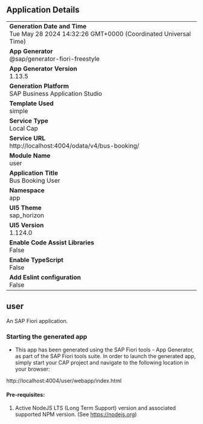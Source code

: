 ## Application Details
|               |
| ------------- |
|**Generation Date and Time**<br>Tue May 28 2024 14:32:26 GMT+0000 (Coordinated Universal Time)|
|**App Generator**<br>@sap/generator-fiori-freestyle|
|**App Generator Version**<br>1.13.5|
|**Generation Platform**<br>SAP Business Application Studio|
|**Template Used**<br>simple|
|**Service Type**<br>Local Cap|
|**Service URL**<br>http://localhost:4004/odata/v4/bus-booking/
|**Module Name**<br>user|
|**Application Title**<br>Bus Booking User|
|**Namespace**<br>app|
|**UI5 Theme**<br>sap_horizon|
|**UI5 Version**<br>1.124.0|
|**Enable Code Assist Libraries**<br>False|
|**Enable TypeScript**<br>False|
|**Add Eslint configuration**<br>False|

## user

An SAP Fiori application.

### Starting the generated app

-   This app has been generated using the SAP Fiori tools - App Generator, as part of the SAP Fiori tools suite.  In order to launch the generated app, simply start your CAP project and navigate to the following location in your browser:

http://localhost:4004/user/webapp/index.html

#### Pre-requisites:

1. Active NodeJS LTS (Long Term Support) version and associated supported NPM version.  (See https://nodejs.org)


